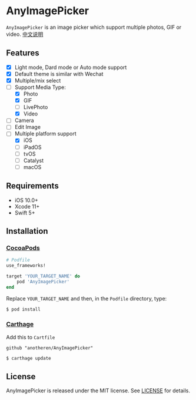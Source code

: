 # AnyImagePicker

`AnyImagePicker` is an image picker which support multiple photos, GIF or video. [中文说明](./README_CN.md)

## Features

- [x] Light mode, Dard mode or Auto mode support
- [x] Default theme is similar with Wechat 
- [x] Multiple/mix select
- [ ] Support Media Type:
    - [x] Photo
    - [x] GIF
    - [ ] LivePhoto
    - [x] Video
- [ ] Camera
- [ ] Edit Image
- [ ] Multiple platform support
    - [x] iOS
    - [ ] iPadOS
    - [ ] tvOS
    - [ ] Catalyst
    - [ ] macOS

## Requirements

- iOS 10.0+
- Xcode 11+
- Swift 5+

## Installation

### [CocoaPods](https://guides.cocoapods.org/using/using-cocoapods.html)

```ruby
# Podfile
use_frameworks!

target 'YOUR_TARGET_NAME' do
    pod 'AnyImagePicker'
end
```

Replace `YOUR_TARGET_NAME` and then, in the `Podfile` directory, type:

```bash
$ pod install
```

### [Carthage](https://github.com/Carthage/Carthage)

Add this to `Cartfile`

```
github "anotheren/AnyImagePicker"
```

```bash
$ carthage update
```

## License

AnyImagePicker is released under the MIT license. See [LICENSE](./LICENSE) for details.